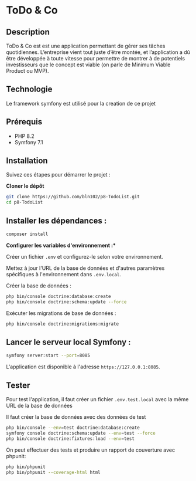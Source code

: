 # ToDo & Co

## Description
ToDo & Co est est une application permettant de gérer ses tâches quotidiennes. L’entreprise vient tout juste d’être montée, et l’application a dû être développée à toute vitesse pour permettre de montrer à de potentiels investisseurs que le concept est viable (on parle de Minimum Viable Product ou MVP).

## Technologie

Le framework symfony est utilisé pour la creation de ce projet

## Prérequis

- PHP 8.2
- Symfony 7.1

## Installation

Suivez ces étapes pour démarrer le projet :

**Cloner le dépôt**

```sh
git clone https://github.com/bln102/p8-TodoList.git
cd p8-TodoList
```

## Installer les dépendances :

```sh
composer install
```

**Configurer les variables d'environnement :\***

Créer un fichier `.env` et configurez-le selon votre environnement.

Mettez à jour l'URL de la base de données et d'autres paramètres spécifiques à l'environnement dans `.env.local`.



Créer la base de données :

```sh
php bin/console doctrine:database:create
php bin/console doctrine:schema:update --force
```

Exécuter les migrations de base de données :

```sh
php bin/console doctrine:migrations:migrate
```

## Lancer le serveur local Symfony :

```sh
symfony server:start --port=8085
```

L'application est disponible à l'adresse `https://127.0.0.1:8085`.

## Tester
Pour test l'application, il faut créer un fichier `.env.test.local` avec la même URL de la base de données

Il faut créer la base de données avec des données de test
```sh
php bin/console --env=test doctrine:database:create    
symfony console doctrine:schema:update --env=test --force   
php bin/console doctrine:fixtures:load --env=test
```

On peut effectuer des tests et produire un rapport de couverture avec phpunit:
```sh
php bin/phpunit
php bin/phpunit --coverage-html html 
```